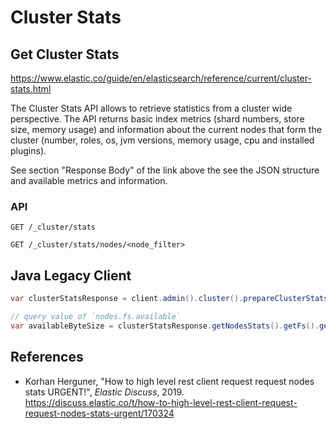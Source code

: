 # Cluster Stats

## Get Cluster Stats

https://www.elastic.co/guide/en/elasticsearch/reference/current/cluster-stats.html

The Cluster Stats API allows to retrieve statistics from a cluster wide perspective. The API returns
basic index metrics (shard numbers, store size, memory usage) and information about the current
nodes that form the cluster (number, roles, os, jvm versions, memory usage, cpu and installed
plugins).

See section "Response Body" of the link above the see the JSON structure and available metrics and information.

### API

```
GET /_cluster/stats
```

```
GET /_cluster/stats/nodes/<node_filter>
```

## Java Legacy Client

```java
var clusterStatsResponse = client.admin().cluster().prepareClusterStats().get();

// query value of `nodes.fs.available`
var availableByteSize = clusterStatsResponse.getNodesStats().getFs().getAvailable();
```

## References

- Korhan Herguner, "How to high level rest client request request nodes stats URGENT!", _Elastic Discuss_, 2019.<br>
  https://discuss.elastic.co/t/how-to-high-level-rest-client-request-request-nodes-stats-urgent/170324
